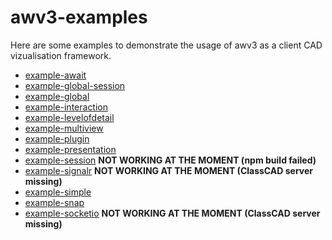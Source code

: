 # awv3-examples

Here are some examples to demonstrate the usage of awv3 as a client CAD vizualisation framework.

* [example-await](http://awv3-example-await.surge.sh/)
* [example-global-session](http://awv3-example-global-session.surge.sh)
* [example-global](http://awv3-example-global.surge.sh/)
* [example-interaction](http://awv3-example-interaction.surge.sh/)
* [example-levelofdetail](http://awv3-example-levelofdetail.surge.sh/)
* [example-multiview](http://awv3-example-multiview.surge.sh/)
* [example-plugin](http://awv3-example-plugin.surge.sh/)
* [example-presentation](http://awv3-example-presentation.surge.sh/)
* [example-session](http://awv3-example-session.surge.sh/) __NOT WORKING AT THE MOMENT (npm build failed)__
* [example-signalr](http://awv3-example-signalr.surge.sh/) __NOT WORKING AT THE MOMENT (ClassCAD server missing)__
* [example-simple](http://awv3-example-simple.surge.sh/)
* [example-snap](http://awv3-example-snap.surge.sh/)
* [example-socketio](http://awv3-example-socketio.surge.sh/) __NOT WORKING AT THE MOMENT (ClassCAD server missing)__
